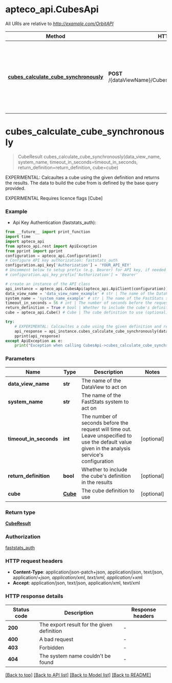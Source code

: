 # apteco_api.CubesApi

All URIs are relative to *http://example.com/OrbitAPI*

Method | HTTP request | Description
------------- | ------------- | -------------
[**cubes_calculate_cube_synchronously**](CubesApi.md#cubes_calculate_cube_synchronously) | **POST** /{dataViewName}/Cubes/{systemName}/CalculateSync | EXPERIMENTAL: Calcaultes a cube using the given definition and returns the results.  The data to build the cube from is defined by the base query provided.


# **cubes_calculate_cube_synchronously**
> CubeResult cubes_calculate_cube_synchronously(data_view_name, system_name, timeout_in_seconds=timeout_in_seconds, return_definition=return_definition, cube=cube)

EXPERIMENTAL: Calcaultes a cube using the given definition and returns the results.  The data to build the cube from is defined by the base query provided.

EXPERIMENTAL  Requires licence flags [Cube]

### Example

* Api Key Authentication (faststats_auth):
```python
from __future__ import print_function
import time
import apteco_api
from apteco_api.rest import ApiException
from pprint import pprint
configuration = apteco_api.Configuration()
# Configure API key authorization: faststats_auth
configuration.api_key['Authorization'] = 'YOUR_API_KEY'
# Uncomment below to setup prefix (e.g. Bearer) for API key, if needed
# configuration.api_key_prefix['Authorization'] = 'Bearer'

# create an instance of the API class
api_instance = apteco_api.CubesApi(apteco_api.ApiClient(configuration))
data_view_name = 'data_view_name_example' # str | The name of the DataView to act on
system_name = 'system_name_example' # str | The name of the FastStats system to act on
timeout_in_seconds = 56 # int | The number of seconds before the request will time out.  Leave unspecified to use the default value given in the analysis service's configuration (optional)
return_definition = True # bool | Whether to include the cube's definition in the results (optional)
cube = apteco_api.Cube() # Cube | The cube definition to use (optional)

try:
    # EXPERIMENTAL: Calcaultes a cube using the given definition and returns the results.  The data to build the cube from is defined by the base query provided.
    api_response = api_instance.cubes_calculate_cube_synchronously(data_view_name, system_name, timeout_in_seconds=timeout_in_seconds, return_definition=return_definition, cube=cube)
    pprint(api_response)
except ApiException as e:
    print("Exception when calling CubesApi->cubes_calculate_cube_synchronously: %s\n" % e)
```

### Parameters

Name | Type | Description  | Notes
------------- | ------------- | ------------- | -------------
 **data_view_name** | **str**| The name of the DataView to act on | 
 **system_name** | **str**| The name of the FastStats system to act on | 
 **timeout_in_seconds** | **int**| The number of seconds before the request will time out.  Leave unspecified to use the default value given in the analysis service&#39;s configuration | [optional] 
 **return_definition** | **bool**| Whether to include the cube&#39;s definition in the results | [optional] 
 **cube** | [**Cube**](Cube.md)| The cube definition to use | [optional] 

### Return type

[**CubeResult**](CubeResult.md)

### Authorization

[faststats_auth](../README.md#faststats_auth)

### HTTP request headers

 - **Content-Type**: application/json-patch+json, application/json, text/json, application/*+json, application/xml, text/xml, application/*+xml
 - **Accept**: application/json, text/json, application/xml, text/xml

### HTTP response details
| Status code | Description | Response headers |
|-------------|-------------|------------------|
**200** | The export result for the given definition |  -  |
**400** | A bad request |  -  |
**403** | Forbidden |  -  |
**404** | The system name couldn&#39;t be found |  -  |

[[Back to top]](#) [[Back to API list]](../README.md#documentation-for-api-endpoints) [[Back to Model list]](../README.md#documentation-for-models) [[Back to README]](../README.md)


